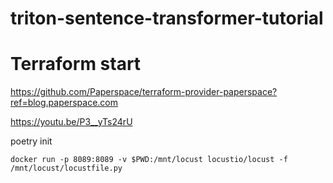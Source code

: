 # triton-sentence-transformer-tutorial



# Terraform start

https://github.com/Paperspace/terraform-provider-paperspace?ref=blog.paperspace.com

https://youtu.be/P3__yTs24rU

poetry init

```
docker run -p 8089:8089 -v $PWD:/mnt/locust locustio/locust -f /mnt/locust/locustfile.py
```
